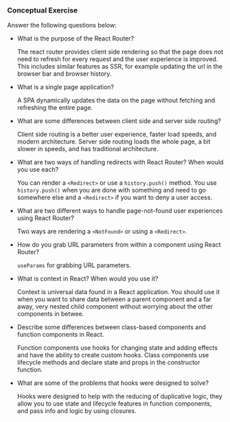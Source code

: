 ### Conceptual Exercise

Answer the following questions below:

- What is the purpose of the React Router?

  The react router provides client side rendering so that the page does not need to refresh for every request and the user experience is improved. This includes similar features as SSR, for example updating the url in the browser bar and browser history.

- What is a single page application?

  A SPA dynamically updates the data on the page without fetching and refreshing the entire page.

- What are some differences between client side and server side routing?

  Client side routing is a better user experience, faster load speeds, and modern architecture. Server side routing loads the whole page, a bit slower in speeds, and has traditional architecture.

- What are two ways of handling redirects with React Router? When would you use each?

  You can render a `<Redirect>` or use a `history.push()` method. You use `history.push()` when you are done with something and need to go somewhere else and a `<Redirect>` if you want to deny a user access.

- What are two different ways to handle page-not-found user experiences using React Router?

  Two ways are rendering a `<NotFound>` or using a `<Redirect>`.

- How do you grab URL parameters from within a component using React Router?

  `useParams` for grabbing URL parameters.

- What is context in React? When would you use it?

  Context is universal data found in a React application. You should use it when you want to share data between a parent component and a far away, very nested child component without worrying about the other components in betwee.

- Describe some differences between class-based components and function
  components in React.

  Function components use hooks for changing state and adding effects and have the ability to create custom hooks. Class components use lifecycle methods and declare state and props in the constructor function.

- What are some of the problems that hooks were designed to solve?

  Hooks were designed to help with the reducing of duplicative logic, they allow you to use state and lifecycle features in function components, and pass info and logic by using closures.

